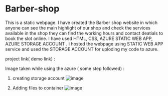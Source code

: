 # Barber-shop
This is a static webpage.
I have created the Barber shop website in which anyone can see the main highlight of our shop and check the services available in the shop
they can find the working hours and contact deatials to book the slot online.
I have used HTML, CSS, AZURE STATIC WEB APP, AZURE STORAGE ACCOUNT .
I hosted the webpage using  STATIC WEB APP service and used the STORAGE ACCOUNT for uploding my code to azure. 

project link( demo link) :

Image taken while using the azure ( some step followed) :

1. creating storage account
![image](https://user-images.githubusercontent.com/112390375/197376022-1b1d5b2d-039d-4660-a498-38031013808c.png)

2.  Adding files to container
![image](https://user-images.githubusercontent.com/112390375/197376884-fe6ff3d9-a6ba-48b0-a63a-1ca94b6a13da.png)






